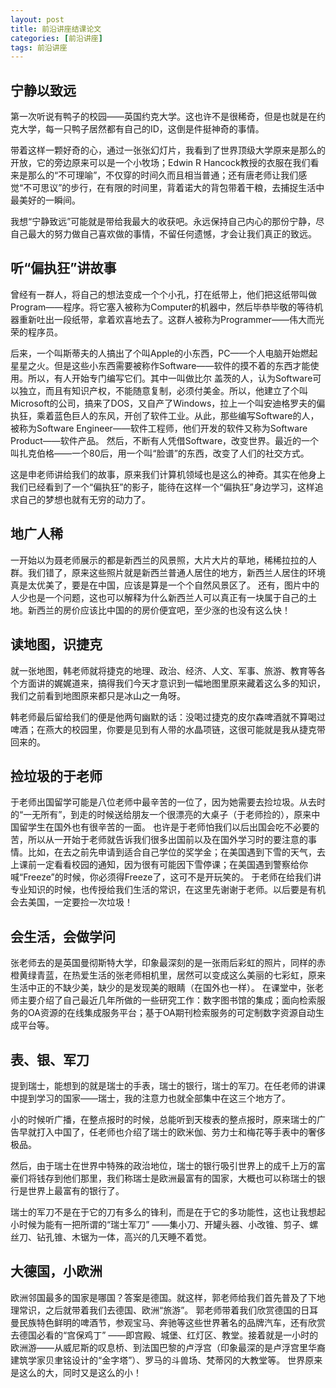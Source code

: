 ```yaml
---
layout: post
title: 前沿讲座结课论文
categories: [前沿讲座]
tags: 前沿讲座
---
```


## 宁静以致远

第一次听说有鸭子的校园——英国约克大学。这也许不是很稀奇，但是也就是在约克大学，每一只鸭子居然都有自己的ID，这倒是件挺神奇的事情。

带着这样一颗好奇的心，通过一张张幻灯片，我看到了世界顶级大学原来是那么的开放，它的旁边原来可以是一个小牧场；Edwin R Hancock教授的衣服在我们看来是那么的“不可理喻”，不仅穿的时间久而且相当普通；还有唐老师让我们感觉“不可思议”的步行，在有限的时间里，背着诺大的背包带着干粮，去捕捉生活中最美好的一瞬间。

我想“宁静致远”可能就是带给我最大的收获吧。永远保持自己内心的那份宁静，尽自己最大的努力做自己喜欢做的事情，不留任何遗憾，才会让我们真正的致远。

## 听“偏执狂”讲故事

曾经有一群人，将自己的想法变成一个个小孔，打在纸带上，他们把这纸带叫做Program——程序。将它塞入被称为Computer的机器中，然后毕恭毕敬的等待机器重新吐出一段纸带，拿着欢喜地去了。这群人被称为Programmer——伟大而光荣的程序员。

后来，一个叫斯蒂夫的人搞出了个叫Apple的小东西，PC——个人电脑开始燃起星星之火。但是这些小东西需要被称作Software——软件的摸不着的东西才能使用。所以，有人开始专门编写它们。其中一叫做比尔 盖茨的人，认为Software可以独立，而且有知识产权，不能随意复制，必须付美金。所以，他建立了个叫Microsoft的公司，搞来了DOS，又自产了Windows，拉上一个叫安迪格罗夫的偏执狂，乘着蓝色巨人的东风，开创了软件工业。从此，那些编写Software的人，被称为Software Engineer——软件工程师，他们开发的软件又称为Software Product——软件产品。
然后，不断有人凭借Software，改变世界。最近的一个叫扎克伯格——一个80后，用一个叫“脸谱”的东西，改变了人们的社交方式。

这是申老师讲给我们的故事，原来我们计算机领域也是这么的神奇。其实在他身上我们已经看到了一个“偏执狂”的影子，能待在这样一个“偏执狂”身边学习，这样追求自己的梦想也就有无穷的动力了。

## 地广人稀
一开始以为聂老师展示的都是新西兰的风景照，大片大片的草地，稀稀拉拉的人群。我们错了，原来这些照片就是新西兰普通人居住的地方，新西兰人居住的环境真是太优美了，要是在中国，应该是算是一个个自然风景区了。
还有，图片中的人少也是一个问题，这也可以解释为什么新西兰人可以真正有一块属于自己的土地。新西兰的房价应该比中国的的房价便宜吧，至少涨的也没有这么快！

## 读地图，识捷克
就一张地图，韩老师就将捷克的地理、政治、经济、人文、军事、旅游、教育等各个方面讲的娓娓道来，搞得我们今天才意识到一幅地图里原来藏着这么多的知识，我们之前看到地图原来都只是冰山之一角呀。

韩老师最后留给我们的便是他两句幽默的话：没喝过捷克的皮尔森啤酒就不算喝过啤酒；在燕大的校园里，你要是见到有人带的水晶项链，这很可能就是我从捷克带回来的。

## 捡垃圾的于老师
于老师出国留学可能是八位老师中最辛苦的一位了，因为她需要去捡垃圾。从去时的“一无所有”，到走的时候送给朋友一个很漂亮的大桌子（于老师捡的），原来中国留学生在国外也有很辛苦的一面。
也许是于老师怕我们以后出国会吃不必要的苦，所以从一开始于老师就告诉我们很多出国前以及在国外学习时的要注意的事情。比如，在去之前先申请到适合自己学位的奖学金；在美国遇到下雪的天气，去上课前一定看看校园的通知，因为很有可能因下雪停课；在美国遇到警察给你喊“Freeze”的时候，你必须得Freeze了，这可不是开玩笑的。
于老师在给我们讲专业知识的时候，也传授给我们生活的常识，在这里先谢谢于老师。以后要是有机会去美国，一定要捡一次垃圾！

## 会生活，会做学问

张老师去的是英国曼彻斯特大学，印象最深刻的是一张雨后彩虹的照片，同样的赤橙黄绿青蓝，在热爱生活的张老师相机里，居然可以变成这么美丽的七彩虹，原来生活中正的不缺少美，缺少的是发现美的眼睛（在国外也一样）。
在课堂中，张老师主要介绍了自己最近几年所做的一些研究工作：数字图书馆的集成；面向检索服务的OA资源的在线集成服务平台；基于OA期刊检索服务的可定制数字资源自动生成平台等。

## 表、银、军刀
提到瑞士，能想到的就是瑞士的手表，瑞士的银行，瑞士的军刀。在任老师的讲课中提到学习的国家——瑞士，我的注意力也就全部集中在这三个地方了。

小的时候听广播，在整点报时的时候，总能听到天梭表的整点报时，原来瑞士的广告早就打入中国了，任老师也介绍了瑞士的欧米伽、劳力士和梅花等手表中的奢侈极品。

然后，由于瑞士在世界中特殊的政治地位，瑞士的银行吸引世界上的成千上万的富豪们将钱存到他们那里，我们称瑞士是欧洲最富有的国家，大概也可以称瑞士的银行是世界上最富有的银行了。

瑞士的军刀不是在于它的刀有多么的锋利，而是在于它的多功能性，这也让我想起小时候为能有一把所谓的“瑞士军刀” ——集小刀、开罐头器、小改锥、剪子、螺丝刀、钻孔锥、木锯为一体，高兴的几天睡不着觉。

## 大德国，小欧洲
欧洲邻国最多的国家是哪国？答案是德国。就这样，郭老师给我们首先普及了下地理常识，之后就带着我们去德国、欧洲“旅游”。
郭老师带着我们欣赏德国的日耳曼民族特色鲜明的啤酒节，参观宝马、奔驰等这些世界著名的品牌汽车，还有欣赏去德国必看的“宫保鸡丁” ——即宫殿、城堡、红灯区、教堂。接着就是一小时的欧洲游——从威尼斯的叹息桥、到法国巴黎的卢浮宫（印象最深的是卢浮宫里华裔建筑学家贝聿铭设计的“金字塔”）、罗马的斗兽场、梵蒂冈的大教堂等。
世界原来是这么的大，同时又是这么的小！

